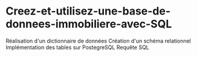 # Creez-et-utilisez-une-base-de-donnees-immobiliere-avec-SQL
Réalisation d'un dictionnaire de données
Création d'un schéma relationnel
Implémentation des tables sur PostegreSQL
Requête SQL
